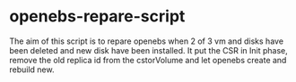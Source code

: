 # openebs-repare-script
The aim of this script is to repare openebs when 2 of 3 vm and disks have been deleted and new disk have been installed.
It put the CSR in Init phase, remove the old replica id from the cstorVolume and let openebs create and rebuild new.
